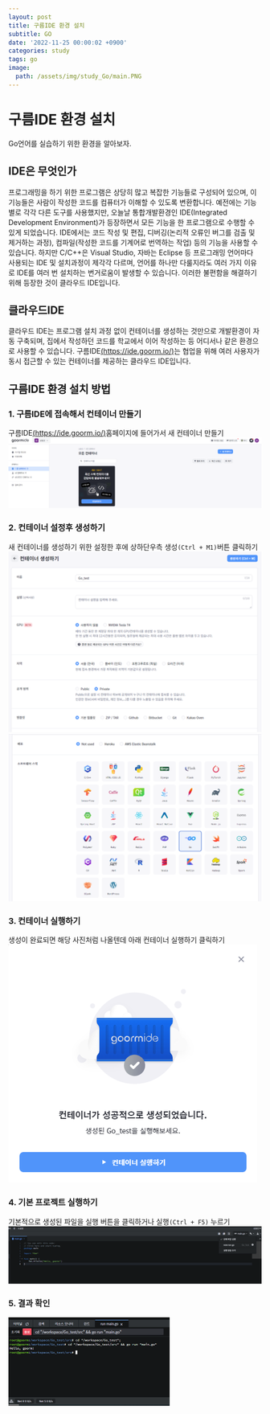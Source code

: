 ```yaml
---
layout: post
title: 구름IDE 환경 설치
subtitle: GO
date: '2022-11-25 00:00:02 +0900'
categories: study
tags: go
image:
  path: /assets/img/study_Go/main.PNG
---
```


# 구름IDE 환경 설치
Go언어를 실습하기 위한 환경을 알아보자.

<!--more-->

## IDE은 무엇인가
프로그래밍을 하기 위한 프로그램은 상당히 많고 복잡한 기능들로 구성되어 있으며, 이 기능들은 사람이 작성한 코드를 컴퓨터가 이해할 수 있도록 변환합니다. 
예전에는 기능별로 각각 다른 도구를 사용했지만, 오늘날 통합개발환경인 IDE(Integrated Development Environment)가 등장하면서 모든 기능을 한 프로그램으로 수행할 수 있게 되었습니다.
IDE에서는 코드 작성 및 편집, 디버깅(논리적 오류인 버그를 검출 및 제거하는 과정), 컴파일(작성한 코드를 기계어로 번역하는 작업) 등의 기능을 사용할 수 있습니다.
하지만 C/C++은 Visual Studio, 자바는 Eclipse 등 프로그래밍 언어마다 사용되는 IDE 및 설치과정이 제각각 다르며, 
언어를 하나만 다룰지라도 여러 가지 이유로 IDE를 여러 번 설치하는 번거로움이 발생할 수 있습니다. 이러한 불편함을 해결하기 위해 등장한 것이 클라우드 IDE입니다.

## 클라우드IDE
클라우드 IDE는 프로그램 설치 과정 없이 컨테이너를 생성하는 것만으로 개발환경이 자동 구축되며, 
집에서 작성하던 코드를 학교에서 이어 작성하는 등 어디서나 같은 환경으로 사용할 수 있습니다. 
구름IDE[(https://ide.goorm.io/)](https://ide.goorm.io/)는 협업을 위해 여러 사용자가 동시 접근할 수 있는 컨테이너를 제공하는 클라우드 IDE입니다.

## 구름IDE 환경 설치 방법

### 1. 구름IDE에 접속해서 컨테이너 만들기
구름IDE[(https://ide.goorm.io/)](https://ide.goorm.io/)홈페이지에 들어가서 새 컨테이너 만들기
![1](/assets/img/study_Go/221125/1.PNG)

### 2. 컨테이너 설정후 생성하기
새 컨테이너를 생성하기 위한 설정한 후에 상하단우측 생성`(Ctrl + M1)`버튼 클릭하기
![2](/assets/img/study_Go/221125/2.PNG)
![3](/assets/img/study_Go/221125/3.PNG)

### 3. 컨테이너 실행하기
생성이 완료되면 해당 사진처럼 나올텐데 아래 컨테이너 실행하기 클릭하기
![4](/assets/img/study_Go/221125/4.PNG)

### 4. 기본 프로젝트 실행하기
기본적으로 생성된 파일을 실행 버튼을 클릭하거나 실행`(Ctrl + F5)` 누르기
![5](/assets/img/study_Go/221125/5.PNG)

### 5. 결과 확인
![6](/assets/img/study_Go/221125/6.PNG)